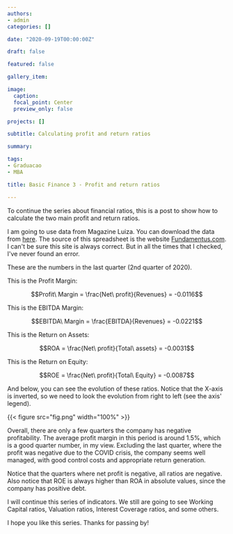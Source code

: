 ```yaml
---
authors:
- admin
categories: []

date: "2020-09-19T00:00:00Z"

draft: false

featured: false

gallery_item: 

image:
  caption: 
  focal_point: Center
  preview_only: false

projects: []

subtitle: Calculating profit and return ratios

summary: 

tags:
- Graduacao
- MBA

title: Basic Finance 3 - Profit and return ratios

---
```


To continue the series about financial ratios, this is a post to show how to calculate the two main profit and return ratios.

I am going to use data from Magazine Luiza. You can download the data from [here](https://doi.org/10.7910/DVN/U6GZYM). The source of this spreadsheet is the website [Fundamentus.com](https://www.fundamentus.com.br/). I can't be sure this site is always correct. But in all the times that I checked, I've never found an error.

These are the numbers in the last quarter (2nd quarter of 2020). 

This is the Profit Margin:

$$Profit\ Margin  = \frac{Net\ profit}{Revenues} = -0.0116$$

This is the EBITDA Margin:

$$EBITDA\ Margin  = \frac{EBITDA}{Revenues} = -0.0221$$

This is the Return on Assets:

$$ROA  = \frac{Net\ profit}{Total\ assets} = -0.0031$$

This is the Return on Equity:

$$ROE  = \frac{Net\ profit}{Total\ Equity} = -0.0087$$





And below, you can see the evolution of these ratios. Notice that the X-axis is inverted, so we need to look the evolution from right to left (see the axis' legend).


{{< figure src="fig.png" width="100%" >}}


Overall, there are only a few quarters the company has negative profitability. The average profit margin in this period is around 1.5%, which is a good quarter number, in my view. Excluding the last quarter, where the profit was negative due to the COVID crisis, the company seems well managed, with good control costs and appropriate return generation. 

Notice that the quarters where net profit is negative, all ratios are negative. Also notice that ROE is always higher than ROA in absolute values, since the company has positive debt.

I will continue this series of indicators. We still are going to see Working Capital ratios, Valuation ratios, Interest Coverage ratios, and some others.

I hope you like this series. Thanks for passing by!

